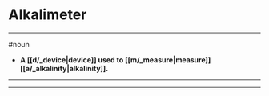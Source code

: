 # Alkalimeter
---
#noun
- **A [[d/_device|device]] used to [[m/_measure|measure]] [[a/_alkalinity|alkalinity]].**
---
---
